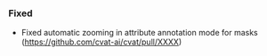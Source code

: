### Fixed

- Fixed automatic zooming in attribute annotation mode for masks
  (<https://github.com/cvat-ai/cvat/pull/XXXX>)
